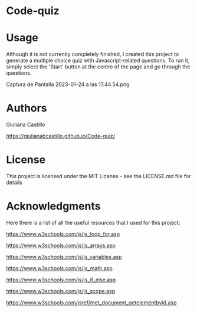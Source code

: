 # Code-quiz

# Usage 
Although it is not currently completely finished, I created this project to generate a multiple choice quiz with Javascript-related questions. To run it, simply select the 'Start' button at the centre of the page and go through the questions. 

Captura de Pantalla 2023-01-24 a las 17.44.54.png

# Authors 
Giuliana Castillo

https://giulianabcastillo.github.io/Code-quiz/

# License 
This project is licensed under the MIT License - see the LICENSE.md file for details

# Acknowledgments 
Here there is a list of all the useful resources that I used for this project:

https://www.w3schools.com/js/js_loop_for.asp

https://www.w3schools.com/js/js_arrays.asp

https://www.w3schools.com/js/js_variables.asp

https://www.w3schools.com/js/js_math.asp

https://www.w3schools.com/js/js_if_else.asp

https://www.w3schools.com/js/js_scope.asp

https://www.w3schools.com/jsref/met_document_getelementbyid.asp
